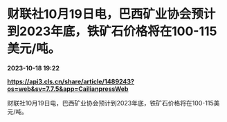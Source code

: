 # 财联社10月19日电，巴西矿业协会预计到2023年底，铁矿石价格将在100-115美元/吨。

**2023-10-18 19:22**

**https://api3.cls.cn/share/article/1489243?os=web&sv=7.7.5&app=CailianpressWeb**

财联社10月19日电，巴西矿业协会预计到2023年底，铁矿石价格将在100-115美元/吨。